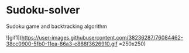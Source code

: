 # Sudoku-solver
Sudoku game and backtracking algorithm

![gif1](https://user-images.githubusercontent.com/38236287/76084462-38cc0900-5fb0-11ea-86a3-c888f3626910.gif =250x250)
